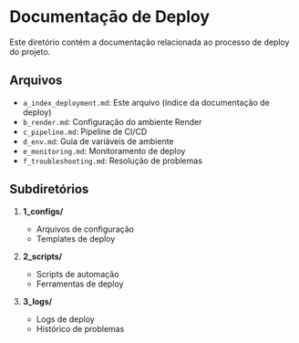 # Documentação de Deploy

Este diretório contém a documentação relacionada ao processo de deploy do projeto.

## Arquivos

- `a_index_deployment.md`: Este arquivo (índice da documentação de deploy)
- `b_render.md`: Configuração do ambiente Render
- `c_pipeline.md`: Pipeline de CI/CD
- `d_env.md`: Guia de variáveis de ambiente
- `e_monitoring.md`: Monitoramento de deploy
- `f_troubleshooting.md`: Resolução de problemas

## Subdiretórios

1. **1_configs/**

   - Arquivos de configuração
   - Templates de deploy

2. **2_scripts/**

   - Scripts de automação
   - Ferramentas de deploy

3. **3_logs/**
   - Logs de deploy
   - Histórico de problemas
